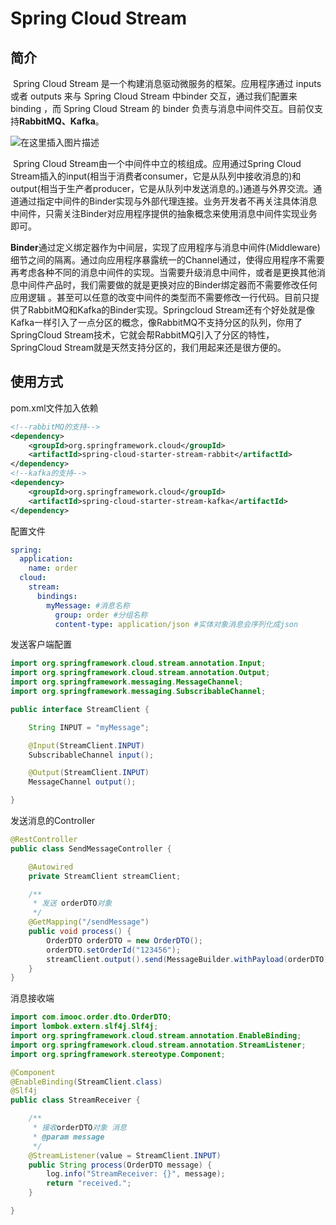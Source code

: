﻿# Spring Cloud Stream

## 简介

​	Spring Cloud Stream 是一个构建消息驱动微服务的框架。应用程序通过 inputs 或者 outputs 来与 Spring Cloud Stream 中binder 交互，通过我们配置来 binding ，而 Spring Cloud Stream 的 binder 负责与消息中间件交互。目前仅支持**RabbitMQ、Kafka**。

![在这里插入图片描述](https://img-blog.csdnimg.cn/20190215114106453.png?x-oss-process=image/watermark,type_ZmFuZ3poZW5naGVpdGk,shadow_10,text_aHR0cHM6Ly9ibG9nLmNzZG4ubmV0L3UwMTE0MjgyNzQ=,size_16,color_FFFFFF,t_70)

​	Spring Cloud Stream由一个中间件中立的核组成。应用通过Spring Cloud Stream插入的input(相当于消费者consumer，它是从队列中接收消息的)和output(相当于生产者producer，它是从队列中发送消息的。)通道与外界交流。通道通过指定中间件的Binder实现与外部代理连接。业务开发者不再关注具体消息中间件，只需关注Binder对应用程序提供的抽象概念来使用消息中间件实现业务即可。

​	**Binder**通过定义绑定器作为中间层，实现了应用程序与消息中间件(Middleware)细节之间的隔离。通过向应用程序暴露统一的Channel通过，使得应用程序不需要再考虑各种不同的消息中间件的实现。当需要升级消息中间件，或者是更换其他消息中间件产品时，我们需要做的就是更换对应的Binder绑定器而不需要修改任何应用逻辑 。甚至可以任意的改变中间件的类型而不需要修改一行代码。目前只提供了RabbitMQ和Kafka的Binder实现。Springcloud Stream还有个好处就是像Kafka一样引入了一点分区的概念，像RabbitMQ不支持分区的队列，你用了SpringCloud Stream技术，它就会帮RabbitMQ引入了分区的特性，SpringCloud Stream就是天然支持分区的，我们用起来还是很方便的。

## 使用方式

pom.xml文件加入依赖

```xml
<!--rabbitMQ的支持-->
<dependency>
    <groupId>org.springframework.cloud</groupId>
    <artifactId>spring-cloud-starter-stream-rabbit</artifactId>
</dependency>
<!--kafka的支持-->
<dependency>
    <groupId>org.springframework.cloud</groupId>
    <artifactId>spring-cloud-starter-stream-kafka</artifactId>
</dependency>
```

配置文件

```yaml
spring:
  application:
    name: order
  cloud:
    stream:
      bindings:
        myMessage: #消息名称
          group: order #分组名称
          content-type: application/json #实体对象消息会序列化成json
```

发送客户端配置

```java
import org.springframework.cloud.stream.annotation.Input;
import org.springframework.cloud.stream.annotation.Output;
import org.springframework.messaging.MessageChannel;
import org.springframework.messaging.SubscribableChannel;

public interface StreamClient {

    String INPUT = "myMessage";

    @Input(StreamClient.INPUT)
    SubscribableChannel input();

    @Output(StreamClient.INPUT)
    MessageChannel output();

}
```

发送消息的Controller

```java
@RestController
public class SendMessageController {

    @Autowired
    private StreamClient streamClient;

    /**
     * 发送 orderDTO对象
     */
    @GetMapping("/sendMessage")
    public void process() {
        OrderDTO orderDTO = new OrderDTO();
        orderDTO.setOrderId("123456");
        streamClient.output().send(MessageBuilder.withPayload(orderDTO).build());
    }
}
```

消息接收端

```java
import com.imooc.order.dto.OrderDTO;
import lombok.extern.slf4j.Slf4j;
import org.springframework.cloud.stream.annotation.EnableBinding;
import org.springframework.cloud.stream.annotation.StreamListener;
import org.springframework.stereotype.Component;

@Component
@EnableBinding(StreamClient.class)
@Slf4j
public class StreamReceiver {

    /**
     * 接收orderDTO对象 消息
     * @param message
     */
    @StreamListener(value = StreamClient.INPUT)
    public String process(OrderDTO message) {
        log.info("StreamReceiver: {}", message);
        return "received.";
    }

}
```
















